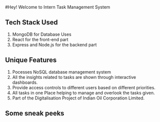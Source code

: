 #Hey! Welcome to Intern Task Management System

## Tech Stack Used
1. MongoDB for Database Uses<br>
2. React for the front-end part<br>
3. Express and Node.js for the backend part<br>

## Unique Features
1. Pocesses NoSQL database management system <br>
2. All the insights related to tasks are shown through interactive dashboards. <br>
3. Provide access controls to different users based on different priorities. <br>
4. All tasks in one Place helping to manage and overlook the tasks given. <br>
5. Part of the Digitalisation Project of Indian Oil Corporation Limited. <br>

## Some sneak peeks
